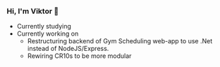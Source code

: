 ### Hi, I'm Viktor 👋

- Currently studying
- Currently working on
  - Restructuring backend of Gym Scheduling web-app to use .Net instead of NodeJS/Express.
  - Rewiring CR10s to be more modular
<!--
**Valexanderman/Valexanderman** is a ✨ _special_ ✨ repository because its `README.md` (this file) appears on your GitHub profile.

Here are some ideas to get you started:

- 🔭 I’m currently working on ...
- 🌱 I’m currently learning ...
- 👯 I’m looking to collaborate on ...
- 🤔 I’m looking for help with ...
- 💬 Ask me about ...
- 📫 How to reach me: ...
- 😄 Pronouns: ...
- ⚡ Fun fact: ...
-->
